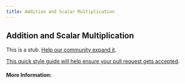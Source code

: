 ```yaml
---
title: Addition and Scalar Multiplication
---
```


## Addition and Scalar Multiplication

This is a stub. [Help our community expand it](https://github.com/freeCodeCamp/guide-articles/tree/master/articles/Math/Vectors/Addition-And-Scalar-Multiplication/index.md).

[This quick style guide will help ensure your pull request gets accepted](https://github.com/freeCodeCamp/guide-articles/blob/master/README.md).

<!-- The article goes here, in GitHub-flavored Markdown. Feel free to add YouTube videos, images, and CodePen/JSBin embeds  -->

#### More Information:
<!-- Please add any articles you think might be helpful to read before writing the article -->


